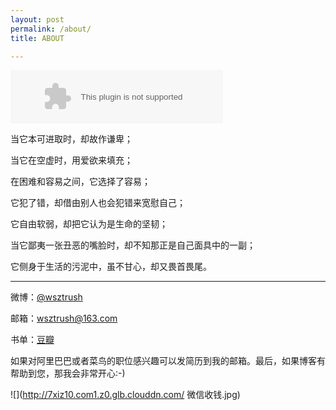 ```yaml
---
layout: post
permalink: /about/
title: ABOUT

---
```


<embed src="http://music.163.com/style/swf/widget.swf?sid=347230&type=2&auto=1&width=320&height=66" width="340" height="86"  allowNetworking="all"/>

当它本可进取时，却故作谦卑；

当它在空虚时，用爱欲来填充；

在困难和容易之间，它选择了容易；

它犯了错，却借由别人也会犯错来宽慰自己；

它自由软弱，却把它认为是生命的坚韧；

当它鄙夷一张丑恶的嘴脸时，却不知那正是自己面具中的一副；

它侧身于生活的污泥中，虽不甘心，却又畏首畏尾。

-----------

微博：[@wsztrush](http://weibo.com/wsztrush)

邮箱：wsztrush@163.com

书单：[豆瓣](http://book.douban.com/people/wszt/collect)

如果对阿里巴巴或者菜鸟的职位感兴趣可以发简历到我的邮箱。最后，如果博客有帮助到您，那我会非常开心:-)

![](http://7xiz10.com1.z0.glb.clouddn.com/ 微信收钱.jpg)
